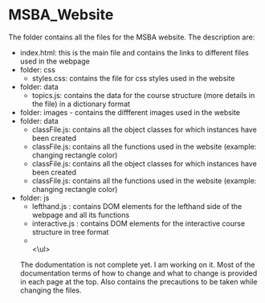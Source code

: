 # MSBA_Website
The folder contains all the files for the MSBA website. The description are:<br>
<ul>
  <li> index.html: this is the main file and contains the links to different files used in the webpage </li>
  
  <li> folder: css
   <ul>
     <li> styles.css: contains the file for css styles used in the website </li>
   </ul>
  </li>
  
  
  <li> folder: data
   <ul>
     <li> topics.js: contains the data for the course structure (more details in the file) in a dictionary format</li>
   </ul>
  </li>

  <li> folder: images - contains the diffferent images used in the website </li>
  
  <li> folder: data
   <ul>
     <li> classFile.js: contains all the object classes for which instances have been created </li>
     <li> classFile.js: contains all the functions used in the website (example: changing rectangle color)</li>
     <li> classFile.js: contains all the object classes for which instances have been created </li>
     <li> classFile.js: contains all the functions used in the website (example: changing rectangle color)</li>
   </ul>
  </li>
  
   <li> folder: js
   <ul>
     <li> lefthand.js : contains DOM elements for the lefthand side of the webpage and all its functions </li>
     <li> interactive.js : contains DOM elements for the interactive course structure in tree format </li>
     <li></li>
   <\ul>
  </li>
     
  
 
 </ul>
 
The dodumentation is not complete yet. I am working on it. Most of the documentation terms of how to change and what to change is provided in each page at the top. Also contains the precautions to be taken while changing the files.
